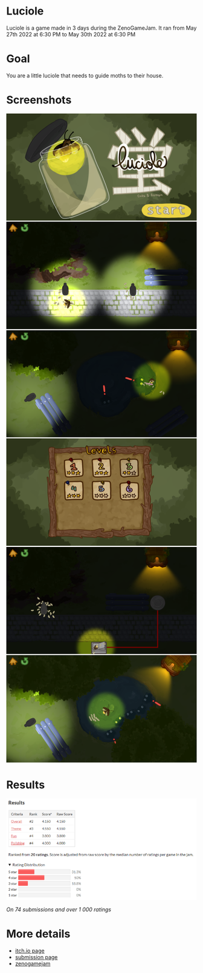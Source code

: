 # Luciole

Luciole is a game made in 3 days during the ZenoGameJam. It ran from May 27th 2022 at 6:30 PM to May 30th 2022 at 6:30 PM

# Goal

You are a little luciole that needs to guide moths to their house.

# Screenshots

![screenshot1](Screenshots/ScreenShot1.png)
![screenshot2](Screenshots/Screenshot2.png)
![screenshot3](Screenshots/Screenshot3.png)
![screenshot4](Screenshots/Screenshot4.png)
![screenshot5](Screenshots/Screenshot5.png)
![screenshot6](Screenshots/Screenshot6.png)

# Results

![result](Screenshots/results.png)

_On 74 submissions and over 1 000 ratings_

# More details
- [itch.io page](https://romain-1.itch.io/luciole)
- [submission page](https://itch.io/jam/zeno-jam-the-perfect-jam-for-beginners-5/rate/1553047)
- [zenogamejam](https://itch.io/jam/zeno-jam-the-perfect-jam-for-beginners-5)
